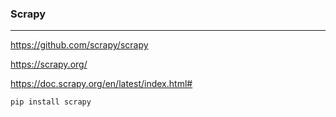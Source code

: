 ### Scrapy
---
https://github.com/scrapy/scrapy

https://scrapy.org/

https://doc.scrapy.org/en/latest/index.html#

```
pip install scrapy
```

```py
```

```
```

